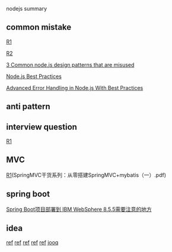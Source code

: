 nodejs summary

## common mistake

[R1](https://www.toptal.com/nodejs/top-10-common-nodejs-developer-mistakes)

[R2](https://www.airpair.com/node.js/posts/top-10-mistakes-node-developers-make)

[3 Common node.js design patterns that are misused](https://www.appneta.com/blog/3-common-node-js-design-patterns-that-are-misused/)

[Node.js Best Practices](https://blog.risingstack.com/node-js-best-practices/)

[Advanced Error Handling in Node.js With Best Practices](https://www.linkedin.com/pulse/advanced-error-handling-nodejs-best-practices-sandip-das?articleId=7819533121517654217)

## anti pattern

## interview question

[R1](https://www.toptal.com/nodejs/interview-questions)

## MVC

[R1](http://www.jianshu.com/p/b130f9a4e3d5)(SpringMVC干货系列：从零搭建SpringMVC+mybatis（一）.pdf)

## spring boot

[Spring Boot项目部署到 IBM WebSphere 8.5.5需要注意的地方](http://m.blog.csdn.net/article/details?id=51330051)

## idea

[ref](http://www.journaldev.com/2696/spring-interview-questions-and-answers)
[ref](http://www.geeksforgeeks.org/tag/amazon/)
[ref](http://howtodoinjava.com/java-interview-questions/)
[ref](https://www.javacodegeeks.com/2014/05/spring-interview-questions-and-answers.html)
[ref](https://dzone.com/articles/this-week-in-spring-reactor-30-open-source-cd-and-all-kinds-of-cloud?fromrel=true)
[jooq](http://jianwl.com/2016/06/14/JOOQ%E5%85%A5%E9%97%A8%E7%AF%87/)
